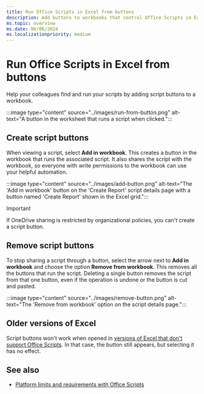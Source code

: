 ```yaml
---
title: Run Office Scripts in Excel from buttons
description: Add buttons to workbooks that control Office Scripts in Excel.
ms.topic: overview
ms.date: 06/06/2024
ms.localizationpriority: medium
---
```


# Run Office Scripts in Excel from buttons

Help your colleagues find and run your scripts by adding script buttons to a workbook.

:::image type="content" source="../images/run-from-button.png" alt-text="A button in the worksheet that runs a script when clicked.":::

## Create script buttons

When viewing a script, select **Add in workbook**. This creates a button in the workbook that runs the associated script. It also shares the script with the workbook, so everyone with write permissions to the workbook can use your helpful automation.

:::image type="content" source="../images/add-button.png" alt-text="The 'Add in workbook' button on the 'Create Report' script details page with a button named 'Create Report' shown in the Excel grid.":::

> [!IMPORTANT]
> If OneDrive sharing is restricted by organizational policies, you can't create a script button.

## Remove script buttons

To stop sharing a script through a button, select the arrow next to **Add in workbook** and choose the option **Remove from workbook**. This removes all the buttons that run the script. Deleting a single button removes the script from that one button, even if the operation is undone or the button is cut and pasted.

:::image type="content" source="../images/remove-button.png" alt-text="The 'Remove from workbook' option on the script details page.":::

## Older versions of Excel

Script buttons won't work when opened in [versions of Excel that don't support Office Scripts](../testing/platform-limits.md#platform-support). In that case, the button still appears, but selecting it has no effect.

## See also

- [Platform limits and requirements with Office Scripts](../testing/platform-limits.md)
